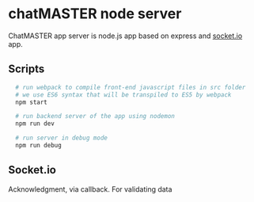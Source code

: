 
# chatMASTER node server

ChatMASTER app server is node.js app based on express and [socket.io](https://socket.io/docs/) app.


## Scripts

```bash
  # run webpack to compile front-end javascript files in src folder
  # we use ES6 syntax that will be transpiled to ES5 by webpack
  npm start

  # run backend server of the app using nodemon
  npm run dev

  # run server in debug mode
  npm run debug

```


## Socket.io

Acknowledgment, via callback. For validating data

